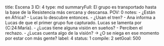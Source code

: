 title:          Escena 3
ID:             4
type:           md
summaryFull:    El grupo es transportado hasta la base de la Resistencia más cercana y descansa.
POV:            0
notes:          - ¿Están en África?
                - Lucas lo descubre entonces.
                - ¿Usan el tren?
                - Ana informa a Lucas de que el primer grupo fue capturado. Lucas se lamenta por {C:24:María}.
                - ¿Lucas tiene alguna visión en sueños?
                - Perciben el rechazo.
                - ¿Lucas cuenta algo de la visión? -> ¿O se niega en ese momento por estar con más gente?
label:          4
status:         1
compile:        2
setGoal:        500


